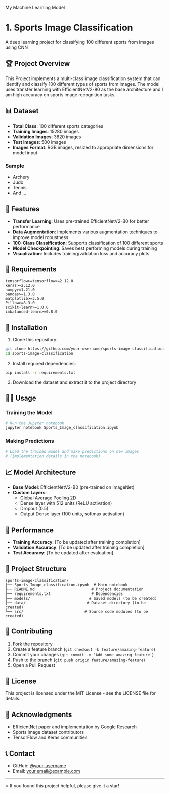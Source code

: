My Machine Learning Model
# 1. Sports Image Classification 

A deep learning project for classifying 100 different sports from images using CNN

## 🏆 Project Overview

This Project implements a multi-class image classification system that can identify and classify 100 different types of sports from images. The model uses transfer learning with EfficientNetV2-80 as the base architecture and I am high accuracy on sports image recognition tasks.

## 📊 Dataset
- **Total Class**: 100 different sports categories
- **Training Images**: 15280 images
- **Validation Images**: 3820 images
- **Test Images**: 500 images
- **Images Format**: RGB images, resized to appropriate dimensions for model input

### Sample
- Archery
- Judo
- Tennis
- And ...

## 🚀 Features
- **Transfer Learning**: Uses pre-trained EfficientNetV2-B0 for better performance
- **Data Augmentation**: Implements various augmentation techniques to improve model robustness
- **100-Class Classification**: Supports classification of 100 different sports 
- **Model Checkpointing**: Saves best performing models during training 
- **Visualization**: Includes training/valdation loss and accuracy plots

## 🧾 Requirements
 ```
tensorflow>=tensorflow>=2.12.0
 keras>=2.12.0
 numpy>=1.21.0
 pandas>=1.3.0
 matplotlib>=3.5.0
 Pillow>=8.3.0
 scikit-learn>=1.0.0
 imbalanced-learn>=0.8.0
 ```
## 🔧 Installation
 
 1. Clone this repository:
 ```bash
 git clone https://github.com/your-username/sports-image-classification.git
 cd sports-image-classification
 ```
 
 2. Install required dependencies:
 ```bash
 pip install -r requirements.txt
 ```
 
 3. Download the dataset and extract it to the project directory
 
 ## 🏃‍♂️ Usage
 
 ### Training the Model
 ```python
 # Run the Jupyter notebook
 jupyter notebook Sports_Image_classification.ipynb
 ```
 
 ### Making Predictions
 ```python
 # Load the trained model and make predictions on new images
 # (Implementation details in the notebook)
 ```
 

 ## 📈 Model Architecture
 
 - **Base Model**: EfficientNetV2-B0 (pre-trained on ImageNet)
 - **Custom Layers**: 
   - Global Average Pooling 2D
   - Dense layer with 512 units (ReLU activation)
   - Dropout (0.5)
   - Output Dense layer (100 units, softmax activation)
 
 ## 🎯 Performance
 
 - **Training Accuracy**: [To be updated after training completion]
 - **Validation Accuracy**: [To be updated after training completion]
 - **Test Accuracy**: [To be updated after evaluation]
 
 ## 📁 Project Structure
 
 ```
 sports-image-classification/
 ├── Sports_Image_classification.ipynb  # Main notebook
 ├── README.md                         # Project documentation
 ├── requirements.txt                  # Dependencies
 ├── models/                          # Saved models (to be created)
 ├── data/                           # Dataset directory (to be created)
 └── src/                           # Source code modules (to be created)
 ```

 
 ## 🤝 Contributing
 
 1. Fork the repository
 2. Create a feature branch (`git checkout -b feature/amazing-feature`)
 3. Commit your changes (`git commit -m 'Add some amazing feature'`)
 4. Push to the branch (`git push origin feature/amazing-feature`)
 5. Open a Pull Request
 
 ## 📝 License
 
 This project is licensed under the MIT License - see the LICENSE file for details.
 
 ## 🙏 Acknowledgments
 
 - EfficientNet paper and implementation by Google Research
 - Sports image dataset contributors
 - TensorFlow and Keras communities
 
 ## 📞 Contact
 
 - GitHub: [@your-username](https://github.com/your-username)
 - Email: your.email@example.com
 
 ---
 ⭐ If you found this project helpful, please give it a star!
